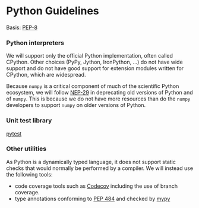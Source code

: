 # Python Guidelines

Basis: [PEP-8](https://peps.python.org/pep-0008/)

### Python interpreters

We will support only the official Python implementation, often called CPython.
Other choices (PyPy, Jython, IronPython, ...) do not have wide support and do not have good support for extension modules written for CPython, which are widespread.

Because `numpy` is a critical component of much of the scientific Python ecosystem, we will follow [NEP-29](https://numpy.org/neps/nep-0029-deprecation_policy.html) in deprecating old versions of Python and of `numpy`.
This is because we do not have more resources than do the `numpy` developers to support `numpy` on older versions of Python.

### Unit test library

[pytest](https://docs.pytest.org/en/stable/)

### Other utilities

As Python is a dynamically typed language, it does not support static checks that would normally be performed by a compiler.  We will instead use the following tools:

- code coverage tools such as [Codecov](https://github.com/marketplace/codecov) including the use of branch coverage.
- type annotations conforming to [PEP 484](https://peps.python.org/pep-0484/) and checked by [mypy](https://www.mypy-lang.org)
